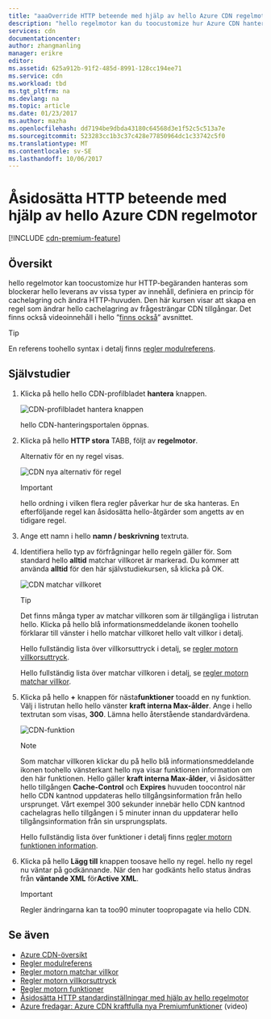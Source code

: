 ```yaml
---
title: "aaaOverride HTTP beteende med hjälp av hello Azure CDN regelmotor | Microsoft Docs"
description: "hello regelmotor kan du toocustomize hur Azure CDN hanteras HTTP-begäranden som blockerar hello leverans av vissa typer av innehåll, definiera en princip för cachelagring och ändra HTTP-huvuden."
services: cdn
documentationcenter: 
author: zhangmanling
manager: erikre
editor: 
ms.assetid: 625a912b-91f2-485d-8991-128cc194ee71
ms.service: cdn
ms.workload: tbd
ms.tgt_pltfrm: na
ms.devlang: na
ms.topic: article
ms.date: 01/23/2017
ms.author: mazha
ms.openlocfilehash: dd7194be9dbda43180c64568d3e1f52c5c513a7e
ms.sourcegitcommit: 523283cc1b3c37c428e77850964dc1c33742c5f0
ms.translationtype: MT
ms.contentlocale: sv-SE
ms.lasthandoff: 10/06/2017
---
```

# <a name="override-http-behavior-using-hello-azure-cdn-rules-engine"></a>Åsidosätta HTTP beteende med hjälp av hello Azure CDN regelmotor
[!INCLUDE [cdn-premium-feature](../../includes/cdn-premium-feature.md)]

## <a name="overview"></a>Översikt
hello regelmotor kan toocustomize hur HTTP-begäranden hanteras som blockerar hello leverans av vissa typer av innehåll, definiera en princip för cachelagring och ändra HTTP-huvuden.  Den här kursen visar att skapa en regel som ändrar hello cachelagring av frågesträngar CDN tillgångar.  Det finns också videoinnehåll i hello ”[finns också](#see-also)” avsnittet.

   > [!TIP] 
   > En referens toohello syntax i detalj finns [regler modulreferens](cdn-rules-engine-reference.md).
   > 


## <a name="tutorial"></a>Självstudier
1. Klicka på hello hello CDN-profilbladet **hantera** knappen.
   
    ![CDN-profilbladet hantera knappen](./media/cdn-rules-engine/cdn-manage-btn.png)
   
    hello CDN-hanteringsportalen öppnas.
2. Klicka på hello **HTTP stora** TABB, följt av **regelmotor**.
   
    Alternativ för en ny regel visas.
   
    ![CDN nya alternativ för regel](./media/cdn-rules-engine/cdn-new-rule.png)
   
   > [!IMPORTANT]
   > hello ordning i vilken flera regler påverkar hur de ska hanteras. En efterföljande regel kan åsidosätta hello-åtgärder som angetts av en tidigare regel.
   > 
   > 
3. Ange ett namn i hello **namn / beskrivning** textruta.
4. Identifiera hello typ av förfrågningar hello regeln gäller för.  Som standard hello **alltid** matchar villkoret är markerad.  Du kommer att använda **alltid** för den här självstudiekursen, så klicka på OK.
   
   ![CDN matchar villkoret](./media/cdn-rules-engine/cdn-request-type.png)
   
   > [!TIP]
   > Det finns många typer av matchar villkoren som är tillgängliga i listrutan hello.  Klicka på hello blå informationsmeddelande ikonen toohello förklarar till vänster i hello matchar villkoret hello valt villkor i detalj.
   > 
   >  Hello fullständig lista över villkorsuttryck i detalj, se [regler motorn villkorsuttryck](cdn-rules-engine-reference-match-conditions.md).
   >  
   > Hello fullständig lista över matchar villkoren i detalj, se [regler motorn matchar villkor](cdn-rules-engine-reference-match-conditions.md).
   > 
   > 
5. Klicka på hello  **+**  knappen för nästa**funktioner** tooadd en ny funktion.  Välj i listrutan hello hello vänster **kraft interna Max-ålder**.  Ange i hello textrutan som visas, **300**.  Lämna hello återstående standardvärdena.
   
   ![CDN-funktion](./media/cdn-rules-engine/cdn-new-feature.png)
   
   > [!NOTE]
   > Som matchar villkoren klickar du på hello blå informationsmeddelande ikonen toohello vänsterkant hello nya visar funktionen information om den här funktionen.  Hello gäller **kraft interna Max-ålder**, vi åsidosätter hello tillgången **Cache-Control** och **Expires** huvuden toocontrol när hello CDN kantnod uppdateras hello tillgångsinformation från hello ursprunget.  Vårt exempel 300 sekunder innebär hello CDN kantnod cachelagras hello tillgången i 5 minuter innan du uppdaterar hello tillgångsinformation från sin ursprungsplats.
   > 
   > Hello fullständig lista över funktioner i detalj finns [regler motorn funktionen information](cdn-rules-engine-reference-features.md).
   > 
   > 
6. Klicka på hello **Lägg till** knappen toosave hello ny regel.  hello ny regel nu väntar på godkännande. När den har godkänts hello status ändras från **väntande XML** för**Active XML**.
   
   > [!IMPORTANT]
   > Regler ändringarna kan ta too90 minuter toopropagate via hello CDN.
   > 
   > 

## <a name="see-also"></a>Se även
* [Azure CDN-översikt](cdn-overview.md)
* [Regler modulreferens](cdn-rules-engine-reference.md)
* [Regler motorn matchar villkor](cdn-rules-engine-reference-match-conditions.md)
* [Regler motorn villkorsuttryck](cdn-rules-engine-reference-conditional-expressions.md)
* [Regler motorn funktioner](cdn-rules-engine-reference-features.md)
* [Åsidosätta HTTP standardinställningar med hjälp av hello regelmotor](cdn-rules-engine.md)
* [Azure fredagar: Azure CDN kraftfulla nya Premiumfunktioner](https://azure.microsoft.com/documentation/videos/azure-cdns-powerful-new-premium-features/) (video)